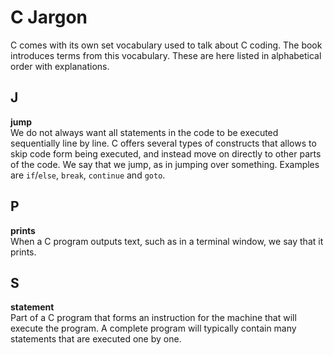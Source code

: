 # C Jargon

C comes with its own set vocabulary used to talk about C coding. The book introduces terms from this vocabulary. These are here listed in alphabetical order with explanations.

## J

**jump**  
We do not always want all statements in the code to be executed sequentially line by line. C offers several types of constructs that allows to skip code form being executed, and instead move on directly to other parts of the code. We say that we jump, as in jumping over something. Examples are ``if``/``else``, ``break``, ``continue`` and ``goto``.

## P

**prints**  
When a C program outputs text, such as in a terminal window, we say that it prints.

## S

**statement**  
Part of a C program that forms an instruction for the machine that will execute the program. A complete program will typically contain many statements that are executed one by one.
